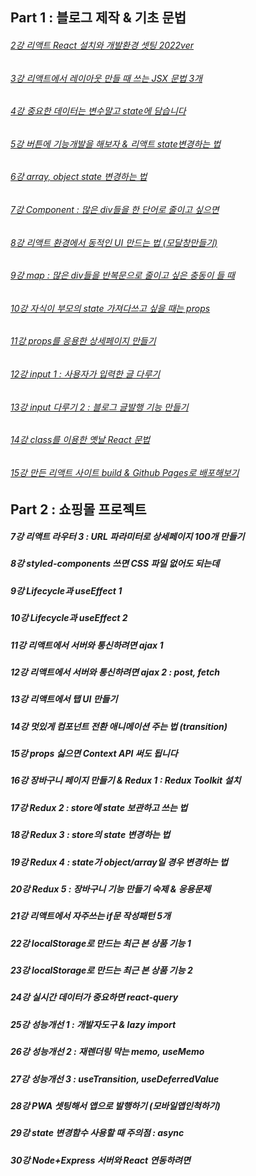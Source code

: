 ## Part 1 : 블로그 제작 & 기초 문법

###### [2강	리액트 React 설치와 개발환경 셋팅 2022ver](https://github.com/helloyoogs/react_study/blob/main/파트1_리액트.txt)
###### [3강	리액트에서 레이아웃 만들 때 쓰는 JSX 문법 3개](https://github.com/helloyoogs/react_study/blob/main/파트1_리액트.txt)
###### [4강	중요한 데이터는 변수말고 state에 담습니다](https://github.com/helloyoogs/react_study/blob/main/파트1_리액트.txt)
###### [5강	버튼에 기능개발을 해보자 & 리액트 state변경하는 법](https://github.com/helloyoogs/react_study/blob/main/파트1_리액트.txt)
###### [6강	array, object state 변경하는 법](https://github.com/helloyoogs/react_study/blob/main/파트1_리액트.txt)
###### [7강	Component : 많은 div들을 한 단어로 줄이고 싶으면](https://github.com/helloyoogs/react_study/blob/main/파트1_리액트.txt)
###### [8강	리액트 환경에서 동적인 UI 만드는 법 (모달창만들기)](https://github.com/helloyoogs/react_study/blob/main/파트1_리액트.txt)
###### [9강	map : 많은 div들을 반복문으로 줄이고 싶은 충동이 들 때](https://github.com/helloyoogs/react_study/blob/main/파트1_리액트.txt)
###### [10강	자식이 부모의 state 가져다쓰고 싶을 때는 props](https://github.com/helloyoogs/react_study/blob/main/파트1_리액트.txt)
###### [11강	props를 응용한 상세페이지 만들기](https://github.com/helloyoogs/react_study/blob/main/파트1_리액트.txt)
###### [12강	input 1 : 사용자가 입력한 글 다루기](https://github.com/helloyoogs/react_study/blob/main/파트1_리액트.txt)
###### [13강	input 다루기 2 : 블로그 글발행 기능 만들기](https://github.com/helloyoogs/react_study/blob/main/파트1_리액트.txt)
###### [14강	class를 이용한 옛날 React 문법](https://github.com/helloyoogs/react_study/blob/main/파트1_리액트.txt)
###### [15강	만든 리액트 사이트 build & Github Pages로 배포해보기](https://codingapple.com/unit/react-build-deploy-github-pages/)

## Part 2 : 쇼핑몰 프로젝트

##### 7강	리액트 라우터 3 : URL 파라미터로 상세페이지 100개 만들기
##### 8강	styled-components 쓰면 CSS 파일 없어도 되는데
##### 9강	Lifecycle과 useEffect 1
##### 10강	Lifecycle과 useEffect 2
##### 11강	리액트에서 서버와 통신하려면 ajax 1
##### 12강	리액트에서 서버와 통신하려면 ajax 2 : post, fetch
##### 13강	리액트에서 탭 UI 만들기
##### 14강	멋있게 컴포넌트 전환 애니메이션 주는 법 (transition)
##### 15강	props 싫으면 Context API 써도 됩니다
##### 16강	장바구니 페이지 만들기 & Redux 1 : Redux Toolkit 설치
##### 17강	Redux 2 : store에 state 보관하고 쓰는 법
##### 18강	Redux 3 : store의 state 변경하는 법
##### 19강	Redux 4 : state가 object/array일 경우 변경하는 법
##### 20강	Redux 5 : 장바구니 기능 만들기 숙제 & 응용문제
##### 21강	리액트에서 자주쓰는 if문 작성패턴 5개
##### 22강	localStorage로 만드는 최근 본 상품 기능 1
##### 23강	localStorage로 만드는 최근 본 상품 기능 2
##### 24강	실시간 데이터가 중요하면 react-query
##### 25강	성능개선 1 : 개발자도구 & lazy import
##### 26강	성능개선 2 : 재렌더링 막는 memo, useMemo
##### 27강	성능개선 3 : useTransition, useDeferredValue
##### 28강	PWA 셋팅해서 앱으로 발행하기 (모바일앱인척하기)
##### 29강	state 변경함수 사용할 때 주의점 : async
##### 30강	Node+Express 서버와 React 연동하려면
